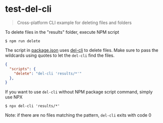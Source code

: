 # test-del-cli
> Cross-platform CLI example for deleting files and folders

To delete files in the "results" folder, execute NPM script

```shell
$ npm run delete
```

The script in [package.json](./package.json) uses [del-cli](https://github.com/sindresorhus/del-cli) to delete files. Make sure to pass the wildcards using quotes to let the `del-cli` find the files.

```json
{
  "scripts": {
    "delete": "del-cli 'results/*'"
  },
}
```

If you want to use `del-cli` without NPM package script command, simply use NPX

```shell
$ npx del-cli 'results/*'
```

Note: if there are no files matching the pattern, `del-cli` exits with code 0

